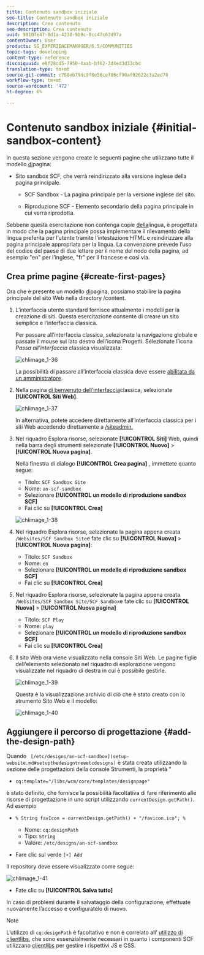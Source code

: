 ```yaml
---
title: Contenuto sandbox iniziale
seo-title: Contenuto sandbox iniziale
description: Crea contenuto
seo-description: Crea contenuto
uuid: 9810fe47-8d1a-4238-9b9c-0cc47c63d97a
contentOwner: User
products: SG_EXPERIENCEMANAGER/6.5/COMMUNITIES
topic-tags: developing
content-type: reference
discoiquuid: e8f28cd5-7950-4aab-bf62-3d4ed3d33cbd
translation-type: tm+mt
source-git-commit: c798eb79dc9f8e58cef86cf90af02622c3a2ed78
workflow-type: tm+mt
source-wordcount: '472'
ht-degree: 6%

---
```



# Contenuto sandbox iniziale {#initial-sandbox-content}

In questa sezione vengono create le seguenti pagine che utilizzano tutte il modello [di](initial-app.md#createthepagetemplate)pagina:

* Sito sandbox SCF, che verrà reindirizzato alla versione inglese della pagina principale.

   * SCF Sandbox - La pagina principale per la versione inglese del sito.

   * Riproduzione SCF - Elemento secondario della pagina principale in cui verrà riprodotta.

Sebbene questa esercitazione non contenga copie [della](../../help/sites-administering/tc-prep.md)lingua, è progettata in modo che la pagina principale possa implementare il rilevamento della lingua preferita per l’utente tramite l’intestazione HTML e reindirizzare alla pagina principale appropriata per la lingua. La convenzione prevede l’uso del codice del paese di due lettere per il nome del nodo della pagina, ad esempio &quot;en&quot; per l’inglese, &quot;fr&quot; per il francese e così via.

## Crea prime pagine {#create-first-pages}

Ora che è presente un modello [di](initial-app.md#createthepagetemplate)pagina, possiamo stabilire la pagina principale del sito Web nella directory /content.

1. L’interfaccia utente standard fornisce attualmente i modelli per la creazione di siti. Questa esercitazione consente di creare un sito semplice e l’interfaccia classica.

   Per passare all’interfaccia classica, selezionate la navigazione globale e passate il mouse sul lato destro dell’icona Progetti. Selezionate l’icona *Passa all’interfaccia* classica visualizzata:

   ![chlimage_1-36](assets/chlimage_1-36.png)

   La possibilità di passare all’interfaccia classica deve essere [abilitata da un amministratore](../../help/sites-administering/enable-classic-ui.md).

1. Nella pagina [di benvenuto dell’interfaccia](http://localhost:4502/welcome.html)classica, selezionate **[!UICONTROL Siti Web]**.

   ![chlimage_1-37](assets/chlimage_1-37.png)

   In alternativa, potete accedere direttamente all’interfaccia classica per i siti Web accedendo direttamente a [/siteadmin.](http://localhost:4502/siteadmin)

1. Nel riquadro Esplora risorse, selezionate **[!UICONTROL Siti]** Web, quindi nella barra degli strumenti selezionate **[!UICONTROL Nuovo]** > **[!UICONTROL Nuova pagina]**.

   Nella finestra di dialogo **[!UICONTROL Crea pagina]** , immettete quanto segue:

   * Titolo: `SCF Sandbox Site`
   * Nome: `an-scf-sandbox`
   * Selezionare **[!UICONTROL un modello di riproduzione sandbox SCF]**
   * Fai clic su **[!UICONTROL Crea]**

   ![chlimage_1-38](assets/chlimage_1-38.png)

1. Nel riquadro Esplora risorse, selezionate la pagina appena creata `/Websites/SCF Sandbox Site`e fate clic su **[!UICONTROL Nuova]** > **[!UICONTROL Nuova pagina]**:

   * Titolo: `SCF Sandbox`
   * Nome: `en`
   * Selezionare **[!UICONTROL un modello di riproduzione sandbox SCF]**
   * Fai clic su **[!UICONTROL Crea]**

1. Nel riquadro Esplora risorse, selezionate la pagina appena creata `/Websites/SCF Sandbox Site/SCF Sandbox`e fate clic su **[!UICONTROL Nuova]** > **[!UICONTROL Nuova pagina]**

   * Titolo: `SCF Play`
   * Nome: `play`
   * Selezionare **[!UICONTROL un modello di riproduzione sandbox SCF]**
   * Fai clic su **[!UICONTROL Crea]**

1. Il sito Web ora viene visualizzato nella console Siti Web. Le pagine figlie dell&#39;elemento selezionato nel riquadro di esplorazione vengono visualizzate nel riquadro di destra in cui è possibile gestirle.

   ![chlimage_1-39](assets/chlimage_1-39.png)

   Questa è la visualizzazione archivio di ciò che è stato creato con lo strumento Sito Web e il modello:

   ![chlimage_1-40](assets/chlimage_1-40.png)

## Aggiungere il percorso di progettazione {#add-the-design-path}

Quando ` [/etc/designs/an-scf-sandbox](setup-website.md#setupthedesigntreeetcdesigns)` è stata creata utilizzando la sezione delle progettazioni della console Strumenti, la proprietà &quot;

* `cq:template="/libs/wcm/core/templates/designpage"`

è stato definito, che fornisce la possibilità facoltativa di fare riferimento alle risorse di progettazione in uno script utilizzando `currentDesign.getPath()`. Ad esempio

* `% String favIcon = currentDesign.getPath() + "/favicon.ico"; %`


   * Nome: `cq:designPath`
   * Tipo: `String`
   * Valore: `/etc/designs/an-scf-sandbox`

* Fare clic sul verde `[+] Add`

Il repository deve essere visualizzato come segue:

![chlimage_1-41](assets/chlimage_1-41.png)

* Fate clic su **[!UICONTROL Salva tutto]**

In caso di problemi durante il salvataggio della configurazione, effettuate nuovamente l’accesso e configuratelo di nuovo.

>[!NOTE]
>
>L’utilizzo di `cq:designPath` è facoltativo e non è correlato all’ [utilizzo di clientlibs](develop-app.md#includeclientlibsintemplate), che sono essenzialmente necessari in quanto i componenti SCF utilizzano [clientlibs](client-customize.md#clientlibs-for-scf) per gestire i rispettivi JS e CSS.


